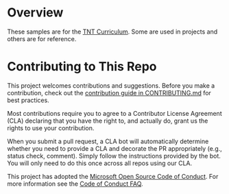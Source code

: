 # Overview

These samples are for the [TNT Curriculum](https://github.com/tnt-summer-academy/Curriculum). Some are used in projects and others are for reference.

# Contributing to This Repo

This project welcomes contributions and suggestions. Before you make a contribution, check out the [contribution guide in CONTRIBUTING.md](https://github.com/tnt-summer-academy/Samples/blob/main/CONTRIBUTING.md) for best practices.

Most contributions require you to agree to a Contributor License Agreement (CLA) declaring that you have the right to, and actually do, grant us
the rights to use your contribution.

When you submit a pull request, a CLA bot will automatically determine whether you need to provide
a CLA and decorate the PR appropriately (e.g., status check, comment). Simply follow the instructions
provided by the bot. You will only need to do this once across all repos using our CLA.

This project has adopted the [Microsoft Open Source Code of Conduct](https://opensource.microsoft.com/codeofconduct/).
For more information see the [Code of Conduct FAQ](https://opensource.microsoft.com/codeofconduct/faq/).
